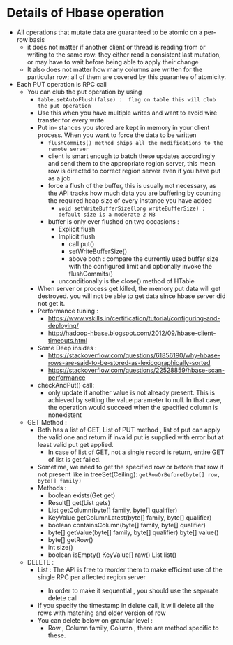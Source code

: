 # Details of Hbase operation
* All operations that mutate data are guaranteed to be atomic on a per-row basis
  * it does not matter if another client or thread is reading from or writing to the same row: they either read a consistent last mutation, or may have to wait before being able to apply their change
  * It also does not matter how many columns are written for the particular row; all of them are covered by this guarantee of atomicity.
* Each PUT operation is RPC call
  * You can club the put operation by using
    * ```table.setAutoFlush(false) :  flag on table this will club the put operation```
    * Use this when you have multiple writes and want to avoid wire transfer for every write
    * Put in- stances you stored are kept in memory in your client process. When you want to force the data to be written
      * ```flushCommits() method ships all the modifications to the remote server```
      * client is smart enough to batch these updates accordingly and send them to the appropriate region server, this mean row is directed to correct region server even if you have put as a job
      * force a flush of the buffer, this is usually not necessary, as the API tracks how much data you are buffering by counting the required heap size of every instance you have added
        * ```void setWriteBufferSize(long writeBufferSize) : default size is a moderate 2 MB ```
      * buffer is only ever flushed on two occasions :
        * Explicit flush
        * Implicit flush
          * call put()
          * setWriteBufferSize()
          * above both : compare the currently used buffer size with the configured limit and optionally invoke the flushCommits()
        * unconditionally is the close() method of HTable
    * When server or process get killed, the memory put data will get destroyed. you will not be able to get data since hbase server did not get it.
    * Performance tuning :
      * https://www.vskills.in/certification/tutorial/configuring-and-deploying/
      * http://hadoop-hbase.blogspot.com/2012/09/hbase-client-timeouts.html
    * Some Deep insides :
      * https://stackoverflow.com/questions/61856190/why-hbase-rows-are-said-to-be-stored-as-lexicographically-sorted
      * https://stackoverflow.com/questions/22528859/hbase-scan-performance
    * checkAndPut() call: 
      * only update if another value is not already present. This is achieved by setting the value parameter to null. In that case, the operation would succeed when the specified column is nonexistent
  * GET Method :
    * Both has a list of GET, List of PUT method , list of put can apply the valid one and return if invalid put is supplied with  error but at least valid put get applied.
      * In case of list of GET, not a single record is return, entire GET of list is get failed.
    * Sometime, we need to get the specified row or before that row if not present like in treeSet(Ceiling): ```getRowOrBefore(byte[] row, byte[] family)```
    * Methods :
      * boolean exists(Get get)
      * Result[] get(List<Get> gets)
      * List<KeyValue> getColumn(byte[] family, byte[] qualifier) 
      * KeyValue getColumnLatest(byte[] family, byte[] qualifier) 
      * boolean containsColumn(byte[] family, byte[] qualifier)
      * byte[] getValue(byte[] family, byte[] qualifier) byte[] value()
      * byte[] getRow()
      * int size()
      * boolean isEmpty() KeyValue[] raw() List<KeyValue> list()
  * DELETE :
    * List<Delete> : The API is free to reorder them to make efficient use of the single RPC per affected region server
      * In order to make it sequential , you should use the separate delete call
    * If you specify the timestamp in delete call, it will delete all the rows with matching and older version of row
    * You can delete below on granular level :
      * Row , Column family, Column , there are method specific to these.